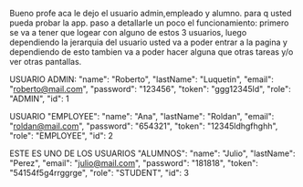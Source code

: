Bueno profe aca le dejo el usuario admin,empleado y alumno. para q usted pueda probar la app. 
paso a detallarle un poco el funcionamiento: primero se va a tener que logear con alguno de estos 3 usuarios, luego dependiendo la jerarquia del usuario usted va a poder entrar a la pagina y dependiendo de esto tambien va a poder hacer alguna que otras tareas y/o ver otras pantallas.


USUARIO ADMIN: 
        "name": "Roberto",
      "lastName": "Luquetin",
      "email": "roberto@mail.com",
      "password": "123456",
      "token": "ggg12345ld",
      "role": "ADMIN",
      "id": 1


USUARIO "EMPLOYEE":
        "name": "Ana",
      "lastName": "Roldan",
      "email": "roldan@mail.com",
      "password": "654321",
      "token": "12345ldhgfhghh",
      "role": "EMPLOYEE",
      "id": 2


ESTE ES UNO DE LOS USUARIOS "ALUMNOS":
        "name": "Julio",
      "lastName": "Perez",
      "email": "julio@mail.com",
      "password": "181818",
      "token": "54154f5g4rrggrge",
      "role": "STUDENT",
      "id": 3